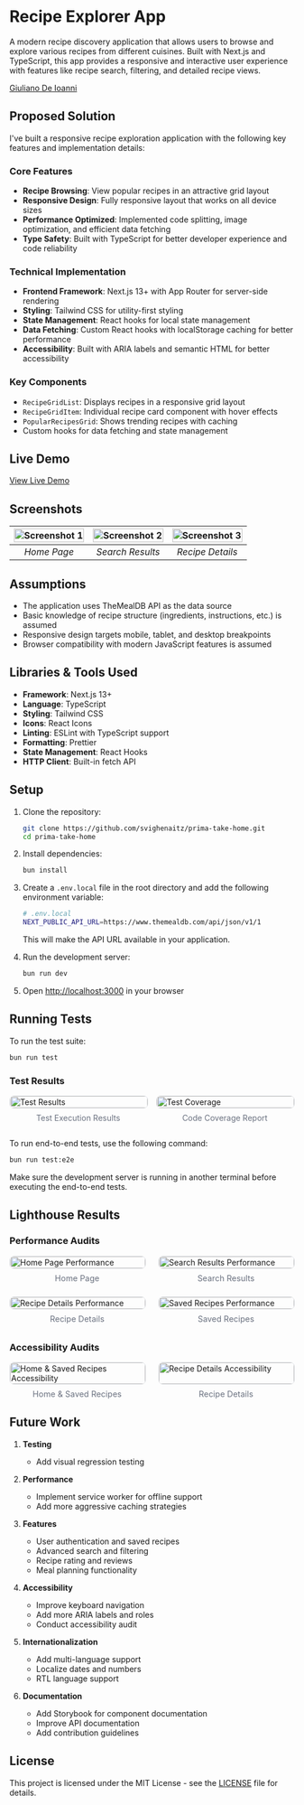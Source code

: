 # Recipe Explorer App

A modern recipe discovery application that allows users to browse and explore various recipes from different cuisines. Built with Next.js and TypeScript, this app provides a responsive and interactive user experience with features like recipe search, filtering, and detailed recipe views.

[Giuliano De Ioanni](mailto:giulianodeioannigcp@gmail.com)

## Proposed Solution

I've built a responsive recipe exploration application with the following key features and implementation details:

### Core Features
- **Recipe Browsing**: View popular recipes in an attractive grid layout
- **Responsive Design**: Fully responsive layout that works on all device sizes
- **Performance Optimized**: Implemented code splitting, image optimization, and efficient data fetching
- **Type Safety**: Built with TypeScript for better developer experience and code reliability

### Technical Implementation
- **Frontend Framework**: Next.js 13+ with App Router for server-side rendering
- **Styling**: Tailwind CSS for utility-first styling
- **State Management**: React hooks for local state management
- **Data Fetching**: Custom React hooks with localStorage caching for better performance
- **Accessibility**: Built with ARIA labels and semantic HTML for better accessibility

### Key Components
- `RecipeGridList`: Displays recipes in a responsive grid layout
- `RecipeGridItem`: Individual recipe card component with hover effects
- `PopularRecipesGrid`: Shows trending recipes with caching
- Custom hooks for data fetching and state management

## Live Demo

[View Live Demo](https://your-deployed-app-url.vercel.app)

## Screenshots

| [<img src="docs/screenshot1.png" alt="Screenshot 1" width="100%">](docs/screenshot1.png) | [<img src="docs/screenshot2.png" alt="Screenshot 2" width="100%">](docs/screenshot2.png) | [<img src="docs/screenshot3.png" alt="Screenshot 3" width="100%">](docs/screenshot3.png) |
|:---:|:---:|:---:|
| *Home Page* | *Search Results* | *Recipe Details* |

## Assumptions

- The application uses TheMealDB API as the data source
- Basic knowledge of recipe structure (ingredients, instructions, etc.) is assumed
- Responsive design targets mobile, tablet, and desktop breakpoints
- Browser compatibility with modern JavaScript features is assumed

## Libraries & Tools Used

- **Framework**: Next.js 13+
- **Language**: TypeScript
- **Styling**: Tailwind CSS
- **Icons**: React Icons
- **Linting**: ESLint with TypeScript support
- **Formatting**: Prettier
- **State Management**: React Hooks
- **HTTP Client**: Built-in fetch API

## Setup

1. Clone the repository:
   ```bash
   git clone https://github.com/svighenaitz/prima-take-home.git
   cd prima-take-home
   ```

2. Install dependencies:
   ```bash
   bun install
   ```

3. Create a `.env.local` file in the root directory and add the following environment variable:
   ```bash
   # .env.local
   NEXT_PUBLIC_API_URL=https://www.themealdb.com/api/json/v1/1
   ```
   
   This will make the API URL available in your application.

4. Run the development server:
   ```bash
   bun run dev
   ```

5. Open [http://localhost:3000](http://localhost:3000) in your browser

## Running Tests

To run the test suite:

```bash
bun run test
```

### Test Results

<div style="display: grid; grid-template-columns: repeat(2, 1fr); gap: 1rem; align-items: stretch; justify-content: center;">
  <div style="display: flex; flex-direction: column;">
    <img src="docs/test/tests.png" alt="Test Results" style="width: 100%; height: 100%; object-fit: contain; border-radius: 8px; border: 1px solid #e5e7eb;"/>
    <p style="text-align: center; margin-top: 0.5rem; color: #6b7280;">Test Execution Results</p>
  </div>
  <div style="display: flex; flex-direction: column;">
    <img src="docs/test/coverage.png" alt="Test Coverage" style="width: 100%; height: 100%; object-fit: contain; border-radius: 8px; border: 1px solid #e5e7eb;"/>
    <p style="text-align: center; margin-top: 0.5rem; color: #6b7280;">Code Coverage Report</p>
  </div>
</div>

To run end-to-end tests, use the following command:

```bash
bun run test:e2e
```

Make sure the development server is running in another terminal before executing the end-to-end tests.

## Lighthouse Results

### Performance Audits
<div style="display: grid; grid-template-columns: repeat(2, 1fr); gap: 1.5rem; margin-bottom: 2rem;">
  <div style="display: flex; flex-direction: column;">
    <img src="docs/lighthouse/home.png" alt="Home Page Performance" style="width: 100%; height: auto; border-radius: 8px; border: 1px solid #e5e7eb;"/>
    <p style="text-align: center; margin: 0.5rem 0 0; color: #6b7280; font-size: 0.9rem;">Home Page</p>
  </div>
  <div style="display: flex; flex-direction: column;">
    <img src="docs/lighthouse/search.png" alt="Search Results Performance" style="width: 100%; height: auto; border-radius: 8px; border: 1px solid #e5e7eb;"/>
    <p style="text-align: center; margin: 0.5rem 0 0; color: #6b7280; font-size: 0.9rem;">Search Results</p>
  </div>
  <div style="display: flex; flex-direction: column;">
    <img src="docs/lighthouse/details.png" alt="Recipe Details Performance" style="width: 100%; height: auto; border-radius: 8px; border: 1px solid #e5e7eb;"/>
    <p style="text-align: center; margin: 0.5rem 0 0; color: #6b7280; font-size: 0.9rem;">Recipe Details</p>
  </div>
  <div style="display: flex; flex-direction: column;">
    <img src="docs/lighthouse/saved.png" alt="Saved Recipes Performance" style="width: 100%; height: auto; border-radius: 8px; border: 1px solid #e5e7eb;"/>
    <p style="text-align: center; margin: 0.5rem 0 0; color: #6b7280; font-size: 0.9rem;">Saved Recipes</p>
  </div>
</div>

### Accessibility Audits
<div style="display: grid; grid-template-columns: repeat(2, 1fr); gap: 1.5rem; margin-top: 1rem;">
  <div style="display: flex; flex-direction: column;">
    <img src="docs/lighthouse/a11y-home-saved.png" alt="Home & Saved Recipes Accessibility" style="width: 100%; height: auto; border-radius: 8px; border: 1px solid #e5e7eb;"/>
    <p style="text-align: center; margin: 0.5rem 0 0; color: #6b7280; font-size: 0.9rem;">Home & Saved Recipes</p>
  </div>
  <div style="display: flex; flex-direction: column;">
    <img src="docs/lighthouse/a11y-details.png" alt="Recipe Details Accessibility" style="width: 100%; height: auto; border-radius: 8px; border: 1px solid #e5e7eb;"/>
    <p style="text-align: center; margin: 0.5rem 0 0; color: #6b7280; font-size: 0.9rem;">Recipe Details</p>
  </div>
</div>

## Future Work

1. **Testing**
   - Add visual regression testing

2. **Performance**
   - Implement service worker for offline support
   - Add more aggressive caching strategies


3. **Features**
   - User authentication and saved recipes
   - Advanced search and filtering
   - Recipe rating and reviews
   - Meal planning functionality

4. **Accessibility**
   - Improve keyboard navigation
   - Add more ARIA labels and roles
   - Conduct accessibility audit

5. **Internationalization**
   - Add multi-language support
   - Localize dates and numbers
   - RTL language support

6. **Documentation**
   - Add Storybook for component documentation
   - Improve API documentation
   - Add contribution guidelines

## License

This project is licensed under the MIT License - see the [LICENSE](LICENSE) file for details.